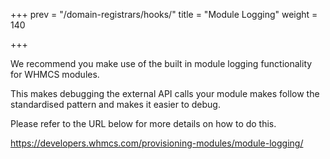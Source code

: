 +++
prev = "/domain-registrars/hooks/"
title = "Module Logging"
weight = 140

+++

We recommend you make use of the built in module logging functionality for WHMCS modules.

This makes debugging the external API calls your module makes follow the standardised pattern and makes it easier to debug.

Please refer to the URL below for more details on how to do this.

https://developers.whmcs.com/provisioning-modules/module-logging/
